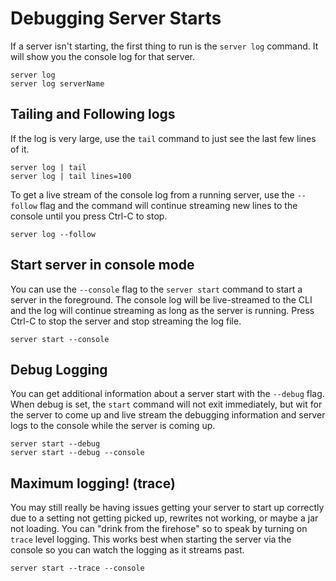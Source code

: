 # Debugging Server Starts
If a server isn't starting, the first thing to run is the `server log` command.  It will show you the console log for that server.
```
server log
server log serverName
```
## Tailing and Following logs
If the log is very large, use the `tail` command to just see the last few lines of it.
```
server log | tail
server log | tail lines=100
```
To get a live stream of the console log from a running server, use the `--follow` flag and the command will continue streaming new lines to the console until you press Ctrl-C to stop.
```
server log --follow
```
## Start server in console mode
You can use the `--console` flag to the `server start` command to start a server in the foreground.  The console log will be live-streamed to the CLI and the log will continue streaming as long as the server is running.  Press Ctrl-C to stop the server and stop streaming the log file.
```
server start --console
```
## Debug Logging
You can get additional information about a server start with the `--debug` flag.  When debug is set, the `start` command will not exit immediately, but wit for the server to come up and live stream the debugging information and server logs to the console while the server is coming up.  
```
server start --debug
server start --debug --console
```

## Maximum logging! (trace)
You may still really be having issues getting your server to start up correctly due to a setting not getting picked up, rewrites not working, or maybe a jar not loading.  You can "drink from the firehose" so to speak by turning on `trace` level logging.  This works best when starting the server via the console so you can watch the logging as it streams past.  

```
server start --trace --console
```

